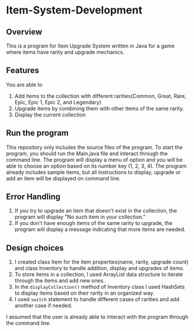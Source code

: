 # Item-System-Development

## Overview
This is a program for Item Upgrade System written in Java for a game where items have rarity and upgrade mechanics.

## Features
You are able to 

1. Add items to the collection with different rarities(Common, Great, Rare, Epic, Epic 1, Epic 2, and Legendary)
2. Upgrade items by combining them with other items of the same rarity.
3. Display the current collection

## Run the program

This repository only includes the source files of the program.
To start the program, you should run the Main.java file and interact through the command line.
The program will display a menu of option and you will be able to choose an option based on its number key (1, 2, 3, 4).
The program already includes sample items, but all instructions to display, upgrade or add an item will be displayed on command line.

## Error Handling
1. If you try to upgrade an item that doesn't exist in the collection, the program will display "No such item in your collection."
2. If you don't have enough items of the same rarity to upgrade, the program will display a message indicating that more items are needed.

## Design choices 
1. I created class Item for the item properties(name, rarity, upgrade count) and class Inventory to handle addition, display and upgrades of items.
2. To store items in a collection, I used ArrayList data structure to iterate through the items and add new ones.
3. In the ```displayCollection()``` method of Inventory class I used HashSets to display items based on their rarity in an organized way.
4. I used ```switch``` statement to handle different cases of rarities and add another case if needed.

I assumed that the user is already able to interact with the program through the command line.

